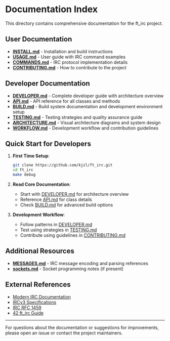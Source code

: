 # Documentation Index

This directory contains comprehensive documentation for the ft_irc project.

## User Documentation

- **[INSTALL.md](../INSTALL.md)** - Installation and build instructions
- **[USAGE.md](../USAGE.md)** - User guide with IRC command examples
- **[COMMANDS.md](../COMMANDS.md)** - IRC protocol implementation details
- **[CONTRIBUTING.md](../CONTRIBUTING.md)** - How to contribute to the project

## Developer Documentation

- **[DEVELOPER.md](DEVELOPER.md)** - Complete developer guide with architecture overview
- **[API.md](API.md)** - API reference for all classes and methods
- **[BUILD.md](BUILD.md)** - Build system documentation and development environment setup
- **[TESTING.md](TESTING.md)** - Testing strategies and quality assurance guide
- **[ARCHITECTURE.md](ARCHITECTURE.md)** - Visual architecture diagrams and system design
- **[WORKFLOW.md](WORKFLOW.md)** - Development workflow and contribution guidelines

## Quick Start for Developers

1. **First Time Setup**:
   ```bash
   git clone https://github.com/kjzl/ft_irc.git
   cd ft_irc
   make debug
   ```

2. **Read Core Documentation**:
   - Start with [DEVELOPER.md](DEVELOPER.md) for architecture overview
   - Reference [API.md](API.md) for class details
   - Check [BUILD.md](BUILD.md) for advanced build options

3. **Development Workflow**:
   - Follow patterns in [DEVELOPER.md](DEVELOPER.md#development-workflow)
   - Test using strategies in [TESTING.md](TESTING.md)
   - Contribute using guidelines in [CONTRIBUTING.md](../CONTRIBUTING.md)

## Additional Resources

- **[MESSAGES.md](../MESSAGES.md)** - IRC message encoding and parsing references
- **[sockets.md](../sockets.md)** - Socket programming notes (if present)

## External References

- [Modern IRC Documentation](https://modern.ircdocs.horse/)
- [IRCv3 Specifications](https://ircv3.net/irc/)
- [IRC RFC 1459](https://tools.ietf.org/html/rfc1459)
- [42 ft_irc Guide](https://reactive.so/post/42-a-comprehensive-guide-to-ft_irc/)

---

For questions about the documentation or suggestions for improvements, please open an issue or contact the project maintainers.